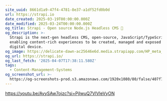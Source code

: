 ```yaml
---
site_uuid: 8661d1a9-47f4-4781-8e37-a1df52fd0b0d
url: https://strapi.io
date_created: 2025-03-19T00:00:00.000Z
date_modified: 2025-03-24T00:00:00.000Z
og_title: Strapi - Open source Node.js Headless CMS 🚀
og_description: >-
  Strapi is the next-gen headless CMS, open-source, JavaScript/TypeScript,
  enabling content-rich experiences to be created, managed and exposed to any
  digital device.
og_image: https://delicate-dawn-ac25646e6d.media.strapiapp.com/HP_meta_b32f546a40.png
og_url: https://strapi.io/
og_last_fetch: '2025-04-07T17:38:11.580Z'
tags:
  - Content-Management-Systems
og_screenshot_url: >-
  https://og-screenshots-prod.s3.amazonaws.com/1920x1080/80/false/407f720fd5c830ad860e0d85debde08f7478c0aade2a241d5306ccee6e9aaeac.jpeg
---
```


https://youtu.be/AvySAw7ojzc?si=PjIwuQ7VlVleVyON

